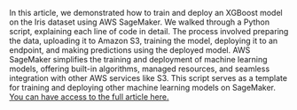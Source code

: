 In this article, we demonstrated how to train and deploy an XGBoost model on the Iris dataset using AWS SageMaker. We walked through a Python script, explaining each line of code in detail. The process involved preparing the data, uploading it to Amazon S3, training the model, deploying it to an endpoint, and making predictions using the deployed model. AWS SageMaker simplifies the training and deployment of machine learning models, offering built-in algorithms, managed resources, and seamless integration with other AWS services like S3. This script serves as a template for training and deploying other machine learning models on SageMaker.
[You can have access to the full article here.](https://medium.com/@s.sadathosseini/aws-sagemaker-training-and-deploying-an-xgboost-model-on-the-iris-dataset-2f08b19dfb2f)
